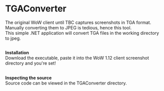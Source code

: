 # TGAConverter
The original WoW client until TBC captures screenshots in TGA format. Manually converting them to JPEG is tedious, hence this tool.  
This simple .NET application will convert TGA files in the working directory to jpeg.  
##
**Installation**  
Download the executable, paste it into the WoW 1.12 client screenshot directory and you're set!  
##
**Inspecting the source**  
Source code can be viewed in the TGAConverter directory.
##
